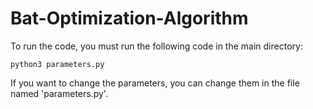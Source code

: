 # Bat-Optimization-Algorithm
To run the code, you must run the following code in the main directory:
````
python3 parameters.py
````
If you want to change the parameters, you can change them in the file named 'parameters.py'.

